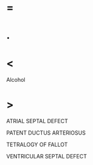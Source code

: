 # =

# .

# <

Alcohol

# >

ATRIAL SEPTAL DEFECT

PATENT DUCTUS ARTERIOSUS

TETRALOGY OF FALLOT

VENTRICULAR SEPTAL DEFECT
